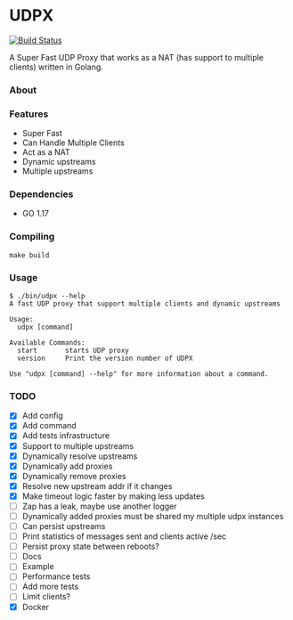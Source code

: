 UDPX
=========
[![Build Status](https://github.com/joelatrr/udpx/actions/workflows/release.yml/badge.svg)](https://github.com/joelatrr/udpx/actions/workflows/release.yml)

A Super Fast UDP Proxy that works as a NAT (has support to multiple clients) written in Golang.

### About

### Features

* Super Fast
* Can Handle Multiple Clients
* Act as a NAT
* Dynamic upstreams
* Multiple upstreams

### Dependencies
 - GO 1.17

### Compiling
```
make build
```

### Usage
```
$ ./bin/udpx --help
A fast UDP proxy that support multiple clients and dynamic upstreams

Usage:
  udpx [command]

Available Commands:
  start       starts UDP proxy
  version     Print the version number of UDPX

Use "udpx [command] --help" for more information about a command.
```

### TODO
- [x] Add config
- [x] Add command
- [x] Add tests infrastructure
- [x] Support to multiple upstreams
- [x] Dynamically resolve upstreams
- [x] Dynamically add proxies
- [x] Dynamically remove proxies
- [x] Resolve new upstream addr if it changes
- [x] Make timeout logic faster by making less updates
- [ ] Zap has a leak, maybe use another logger
- [ ] Dynamically added proxies must be shared my multiple udpx instances
- [ ] Can persist upstreams
- [ ] Print statistics of messages sent and clients active /sec
- [ ] Persist proxy state between reboots?
- [ ] Docs
- [ ] Example
- [ ] Performance tests
- [ ] Add more tests
- [ ] Limit clients?
- [X] Docker
